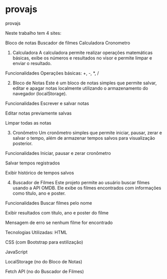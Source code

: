 # provajs
 provajs


Neste trabalho tem 4 sites:

Bloco de notas
Buscador de filmes
Calculadora
Cronometro

1. Calculadora
A calculadora permite realizar operações matemáticas básicas, exibe os números e resultados no visor e permite limpar e enviar o resultado.

Funcionalidades
Operações básicas: +, -, *, /

2. Bloco de Notas
Este é um bloco de notas simples que permite salvar, editar e apagar notas localmente utilizando o armazenamento do navegador (localStorage).

Funcionalidades
Escrever e salvar notas

Editar notas previamente salvas

Limpar todas as notas

3. Cronômetro
Um cronômetro simples que permite iniciar, pausar, zerar e salvar o tempo, além de armazenar tempos salvos para visualização posterior.

Funcionalidades
Iniciar, pausar e zerar cronômetro

Salvar tempos registrados

Exibir histórico de tempos salvos

4. Buscador de Filmes
Este projeto permite ao usuário buscar filmes usando a API OMDB. Ele exibe os filmes encontrados com informações como título, ano e poster.

Funcionalidades
Buscar filmes pelo nome

Exibir resultados com título, ano e poster do filme

Mensagem de erro se nenhum filme for encontrado

Tecnologias Utilizadas:
HTML

CSS (com Bootstrap para estilização)

JavaScript

LocalStorage (no do Bloco de Notas)

Fetch API (no do Buscador de Filmes)







